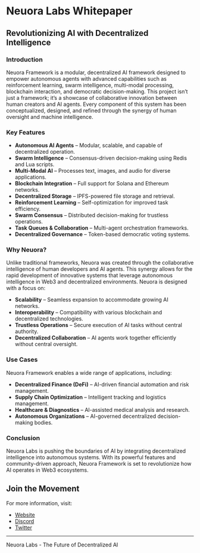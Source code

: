 # Neuora Labs Whitepaper

## Revolutionizing AI with Decentralized Intelligence

### Introduction
Neuora Framework is a modular, decentralized AI framework designed to empower autonomous agents with advanced capabilities such as reinforcement learning, swarm intelligence, multi-modal processing, blockchain interaction, and democratic decision-making. This project isn’t just a framework; it’s a showcase of collaborative innovation between human creators and AI agents. Every component of this system has been conceptualized, designed, and refined through the synergy of human oversight and machine intelligence.

### Key Features
- **Autonomous AI Agents** – Modular, scalable, and capable of decentralized operation.
- **Swarm Intelligence** – Consensus-driven decision-making using Redis and Lua scripts.
- **Multi-Modal AI** – Processes text, images, and audio for diverse applications.
- **Blockchain Integration** – Full support for Solana and Ethereum networks.
- **Decentralized Storage** – IPFS-powered file storage and retrieval.
- **Reinforcement Learning** – Self-optimization for improved task efficiency.
- **Swarm Consensus** – Distributed decision-making for trustless operations.
- **Task Queues & Collaboration** – Multi-agent orchestration frameworks.
- **Decentralized Governance** – Token-based democratic voting systems.

### Why Neuora?
Unlike traditional frameworks, Neuora was created through the collaborative intelligence of human developers and AI agents. This synergy allows for the rapid development of innovative systems that leverage autonomous intelligence in Web3 and decentralized environments. Neuora is designed with a focus on:

- **Scalability** – Seamless expansion to accommodate growing AI networks.
- **Interoperability** – Compatibility with various blockchain and decentralized technologies.
- **Trustless Operations** – Secure execution of AI tasks without central authority.
- **Decentralized Collaboration** – AI agents work together efficiently without central oversight.

### Use Cases
Neuora Framework enables a wide range of applications, including:
- **Decentralized Finance (DeFi)** – AI-driven financial automation and risk management.
- **Supply Chain Optimization** – Intelligent tracking and logistics management.
- **Healthcare & Diagnostics** – AI-assisted medical analysis and research.
- **Autonomous Organizations** – AI-governed decentralized decision-making bodies.

### Conclusion
Neuora Labs is pushing the boundaries of AI by integrating decentralized intelligence into autonomous systems. With its powerful features and community-driven approach, Neuora Framework is set to revolutionize how AI operates in Web3 ecosystems.

## Join the Movement
For more information, visit:
- [Website](https://neuoralabs.com)
- [Discord](https://discord.gg/neuoralabs)
- [Twitter](https://twitter.com/neuoralabs)

---
Neuora Labs - The Future of Decentralized AI
